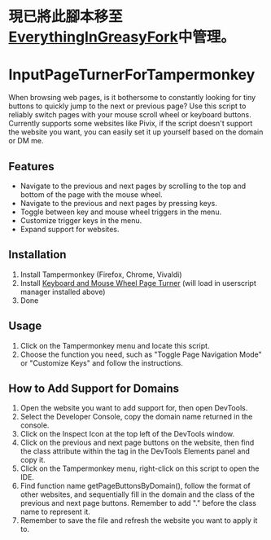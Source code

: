 # 現已將此腳本移至[EverythingInGreasyFork](https://github.com/Max46656/EverythingInGreasyFork/)中管理。

# InputPageTurnerForTampermonkey

When browsing web pages,
is it bothersome to constantly looking for tiny buttons to quickly jump to the next or previous page?
Use this script to reliably switch pages with your mouse scroll wheel or keyboard buttons.
Currently supports some websites like Pivix,
if the script doesn't support the website you want,
you can easily set it up yourself based on the domain or DM me.

## Features
* Navigate to the previous and next pages by scrolling to the top and bottom of the page with the mouse wheel.
* Navigate to the previous and next pages by pressing keys.
* Toggle between key and mouse wheel triggers in the menu.
* Customize trigger keys in the menu.
* Expand support for websites.

## Installation
1. Install Tampermonkey (Firefox, Chrome, Vivaldi)
2. Install [Keyboard and Mouse Wheel Page Turner](https://greasyfork.org/zh-TW/scripts/494851-%E6%8C%89%E9%8D%B5%E8%88%87%E6%BB%91%E9%BC%A0%E6%BB%BE%E8%BC%AA%E7%BF%BB%E9%A0%81%E5%99%A8) (will load in userscript manager installed above)
3. Done

## Usage
1. Click on the Tampermonkey menu and locate this script.
2. Choose the function you need, such as "Toggle Page Navigation Mode" or "Customize Keys" and follow the instructions.

## How to Add Support for Domains
1. Open the website you want to add support for, then open DevTools.
2. Select the Developer Console, copy the domain name returned in the console.
3. Click on the Inspect Icon at the top left of the DevTools window.
4. Click on the previous and next page buttons on the website,
then find the class attribute within the <a> tag in the DevTools Elements panel and copy it.
5. Click on the Tampermonkey menu, right-click on this script to open the IDE.
6. Find function name getPageButtonsByDomain(), follow the format of other websites,
and sequentially fill in the domain and the class of the previous and next page buttons.
Remember to add "." before the class name to represent it.
7. Remember to save the file and refresh the website you want to apply it to.
